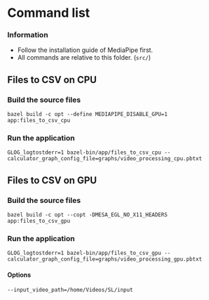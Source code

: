# Command list
### Information
- Follow the installation guide of MediaPipe first.
- All commands are relative to this folder. (`src/`)


## Files to CSV on CPU
### Build the source files
`bazel build -c opt --define MEDIAPIPE_DISABLE_GPU=1 app:files_to_csv_cpu`
### Run the application
`GLOG_logtostderr=1 bazel-bin/app/files_to_csv_cpu --calculator_graph_config_file=graphs/video_processing_cpu.pbtxt`

## Files to CSV on GPU
### Build the source files
`bazel build -c opt --copt -DMESA_EGL_NO_X11_HEADERS app:files_to_csv_gpu`
### Run the application
`GLOG_logtostderr=1 bazel-bin/app/files_to_csv_gpu --calculator_graph_config_file=graphs/video_processing_gpu.pbtxt`
#### Options
`--input_video_path=/home/Videos/SL/input`